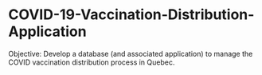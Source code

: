 # COVID-19-Vaccination-Distribution-Application

Objective: Develop a database (and associated application) to manage the COVID vaccination distribution process in Quebec.

